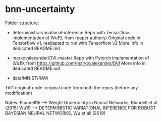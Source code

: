 # bnn-uncertainty

Folder structure:
- deterministic-variational-inference
Repo with Tensorflow implementation of Wu19, from (paper authors)
Original code in Tensorflow v1, readapted to run with Tensorflow v2
More info in dedicated README.md

- markovalexander/DVI-master
Repo with Pytorch implementation of Wu19, from https://github.com/markovalexander/DVI
More info in dedicated README.md

- data/MNIST/RAW

TAG original-code: original code from both the repos (before any modification)

Notes:
Blundell15 --> Weight Uncertainty in Neural Networks, Blundell et al (2015)
Wu19 --> DETERMINISTIC VARIATIONAL INFERENCE FOR ROBUST BAYESIAN NEURAL NETWORKS, Wu et all (2019)
